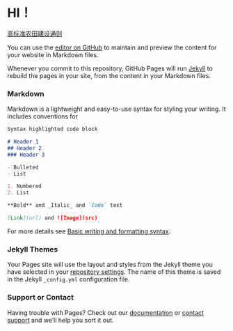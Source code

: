 # HI！
[高标准农田建设通则](https://maydayxxx.github.io/%E9%AB%98%E6%A0%87%E5%87%86%E5%86%9C%E7%94%B0%E5%BB%BA%E8%AE%BE%E9%80%9A%E5%88%99%20GBT30600-2022.pdf)

You can use the [editor on GitHub](https://github.com/MAYDAYxxx/MAYDAYxxx.github.io/edit/main/index.md) to maintain and preview the content for your website in Markdown files.

Whenever you commit to this repository, GitHub Pages will run [Jekyll](https://jekyllrb.com/) to rebuild the pages in your site, from the content in your Markdown files.

### Markdown

Markdown is a lightweight and easy-to-use syntax for styling your writing. It includes conventions for

```markdown
Syntax highlighted code block

# Header 1
## Header 2
### Header 3

- Bulleted
- List

1. Numbered
2. List

**Bold** and _Italic_ and `Code` text

[Link](url) and ![Image](src)
```

For more details see [Basic writing and formatting syntax](https://docs.github.com/en/github/writing-on-github/getting-started-with-writing-and-formatting-on-github/basic-writing-and-formatting-syntax).

### Jekyll Themes

Your Pages site will use the layout and styles from the Jekyll theme you have selected in your [repository settings](https://github.com/MAYDAYxxx/MAYDAYxxx.github.io/settings/pages). The name of this theme is saved in the Jekyll `_config.yml` configuration file.

### Support or Contact

Having trouble with Pages? Check out our [documentation](https://docs.github.com/categories/github-pages-basics/) or [contact support](https://support.github.com/contact) and we’ll help you sort it out.
